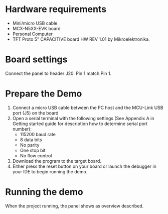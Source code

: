Hardware requirements
=====================
- Mini/micro USB cable
- MCX-N5XX-EVK board
- Personal Computer
- TFT Proto 5" CAPACITIVE board HW REV 1.01 by Mikroelektronika.

Board settings
============
Connect the panel to header J20. Pin 1 match Pin 1.

Prepare the Demo
===============
1.  Connect a micro USB cable between the PC host and the MCU-Link USB port (J5) on the board
2.  Open a serial terminal with the following settings (See Appendix A in Getting started guide for description how to determine serial port number):
    - 115200 baud rate
    - 8 data bits
    - No parity
    - One stop bit
    - No flow control
3.  Download the program to the target board.
4.  Either press the reset button on your board or launch the debugger in your IDE to begin running the demo.

Running the demo
================
When the project running, the panel shows as overview described.
